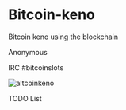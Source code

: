 # Bitcoin-keno
Bitcoin keno using the blockchain

Anonymous 

IRC #bitcoinslots

![altcoinkeno](https://cloud.githubusercontent.com/assets/8336385/20858407/4e8b7886-b8f9-11e6-9c2c-92e48622759e.jpg)

TODO List
